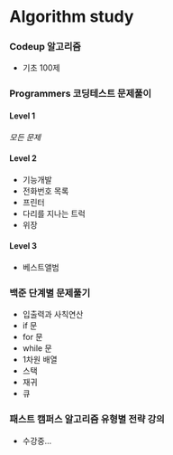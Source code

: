 # Algorithm study

### Codeup 알고리즘
  - 기초 100제

### Programmers 코딩테스트 문제풀이

   #### Level 1
   *모든 문제*

  #### Level 2
   - 기능개발
   - 전화번호 목록
   - 프린터
   - 다리를 지나는 트럭
   - 위장
   
  #### Level 3
   - 베스트앨범
  

### 백준 단계별 문제풀기
  - 입출력과 사칙연산
  - if 문
  - for 문
  - while 문
  - 1차원 배열
  - 스택
  - 재귀
  - 큐 



### 패스트 캠퍼스 알고리즘 유형별 전략 강의
  - 수강중...
